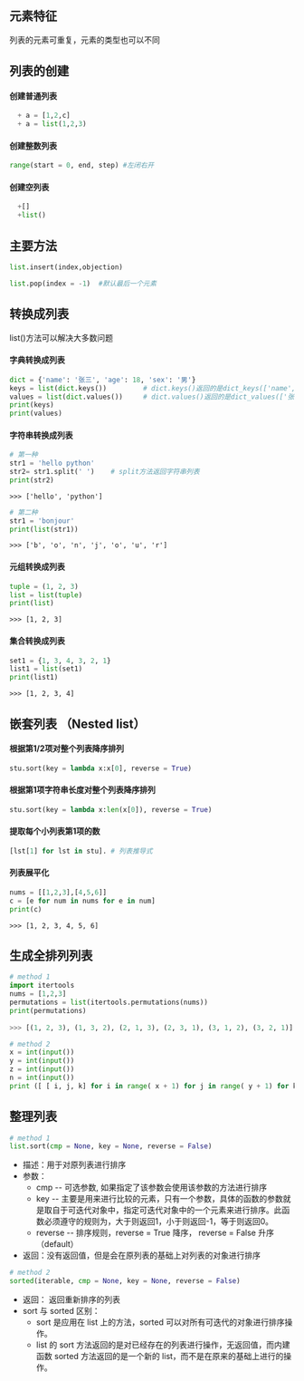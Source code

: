 ## 元素特征
列表的元素可重复，元素的类型也可以不同
## 列表的创建
#### 创建普通列表
```python
  + a = [1,2,c]
  + a = list(1,2,3)
```

#### 创建整数列表
```python
range(start = 0, end, step) #左闭右开
```

#### 创建空列表
```python
  +[]
  +list()
```
## 主要方法
```python
list.insert(index,objection) 
```

```python
list.pop(index = -1)  #默认最后一个元素
``` 

## 转换成列表 
list()方法可以解决大多数问题
#### 字典转换成列表
```python
dict = {'name': '张三', 'age': 18, 'sex': '男'}
keys = list(dict.keys())         # dict.keys()返回的是dict_keys(['name', 'age', 'sex'])，这是class "dict_keys"
values = list(dict.values())     # dict.values()返回的是dict_values(['张三', 18, '男'])，这是class "dict_values"
print(keys)
print(values)
```
#### 字符串转换成列表
```python
# 第一种
str1 = 'hello python'
str2= str1.split(' ')    # split方法返回字符串列表
print(str2)
```
```
>>> ['hello', 'python']
```
```python
# 第二种
str1 = 'bonjour'
print(list(str1))
```
```
>>> ['b', 'o', 'n', 'j', 'o', 'u', 'r']
```
#### 元组转换成列表
```python
tuple = (1, 2, 3)
list = list(tuple)
print(list)
```
```
>>> [1, 2, 3]
```
#### 集合转换成列表
```python
set1 = {1, 3, 4, 3, 2, 1}
list1 = list(set1)
print(list1)
```
```
>>> [1, 2, 3, 4]
```
## 嵌套列表 （Nested list）
#### 根据第1/2项对整个列表降序排列
```python
stu.sort(key = lambda x:x[0], reverse = True)
```
#### 根据第1项字符串长度对整个列表降序排列
```python
stu.sort(key = lambda x:len(x[0]), reverse = True)
```
#### 提取每个小列表第1项的数 
```python
[lst[1] for lst in stu]. # 列表推导式
```
#### 列表展平化
```python
nums = [[1,2,3],[4,5,6]]
c = [e for num in nums for e in num]
print(c)
```
```
>>> [1, 2, 3, 4, 5, 6]
```
## 生成全排列列表
```python
# method 1
import itertools
nums = [1,2,3]
permutations = list(itertools.permutations(nums))
print(permutations)
  
>>> [(1, 2, 3), (1, 3, 2), (2, 1, 3), (2, 3, 1), (3, 1, 2), (3, 2, 1)]
```

```python
# method 2
x = int(input())
y = int(input())
z = int(input())
n = int(input())
print ([ [ i, j, k] for i in range( x + 1) for j in range( y + 1) for k in range( z + 1) if ( ( i + j + k ) != n )])
```

## 整理列表
```python
# method 1
list.sort(cmp = None, key = None, reverse = False)
```
+ 描述：用于对原列表进行排序  
+ 参数：
  + cmp -- 可选参数, 如果指定了该参数会使用该参数的方法进行排序
  + key -- 主要是用来进行比较的元素，只有一个参数，具体的函数的参数就是取自于可迭代对象中，指定可迭代对象中的一个元素来进行排序。此函数必须遵守的规则为，大于则返回1，小于则返回-1，等于则返回0。   
  + reverse -- 排序规则，reverse = True 降序， reverse = False 升序（default）    
+ 返回：没有返回值，但是会在原列表的基础上对列表的对象进行排序

```python
# method 2
sorted(iterable, cmp = None, key = None, reverse = False)
```
+ 返回： 返回重新排序的列表
+ sort 与 sorted 区别：
  + sort 是应用在 list 上的方法，sorted 可以对所有可迭代的对象进行排序操作。
  + list 的 sort 方法返回的是对已经存在的列表进行操作，无返回值，而内建函数 sorted 方法返回的是一个新的 list，而不是在原来的基础上进行的操作。

